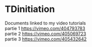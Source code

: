 # TDinitiation
Documents linked to my video tutorials
<br>partie 1
https://vimeo.com/404793783
<br>partie 2
https://vimeo.com/405069723
<br>partie 3
https://vimeo.com/405432642
